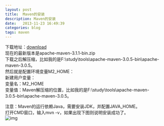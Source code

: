 ```yaml
---
layout: post
title:  Maven的安装
description: Maven的安装
date:   2013-11-23 16:49:39
categories: blog
tags: maven
---
```

下载地址：[download](http://maven.apache.org/download.cgi)  
现在的最新版本是apache-maven-3.1.1-bin.zip  
下载之后解压缩，比如我的是F:\study\tools\apache-maven-3.0.5-bin\apache-maven-3.0.5。  
然后就是配置环境变量M2_HOME：  
新建用户变量：  
变量名：M2_HOME  
变量值：Maven解压缩的位置，比如我的是F:\study\tools\apache-maven-3.0.5-bin\apache-maven-3.0.5。

注意：Maven的运行依赖Java，需要安装JDK，并配置JAVA_HOME。  
打开CMD窗口，输入mvn -v，如果出现下图则说明安装成功了。  
![img](http://images.cnitblog.com/blog/548748/201311/23153623-669cc7ff10c74d0b890fb89a7f621a7a.png)
